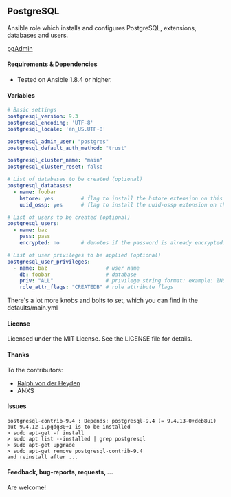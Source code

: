 ## PostgreSQL

Ansible role which installs and configures PostgreSQL, extensions, databases and users.

[pgAdmin](http://www.pgadmin.org/)

#### Requirements & Dependencies
- Tested on Ansible 1.8.4 or higher.

#### Variables

```yaml
# Basic settings
postgresql_version: 9.3
postgresql_encoding: 'UTF-8'
postgresql_locale: 'en_US.UTF-8'

postgresql_admin_user: "postgres"
postgresql_default_auth_method: "trust"

postgresql_cluster_name: "main"
postgresql_cluster_reset: false

# List of databases to be created (optional)
postgresql_databases:
  - name: foobar
    hstore: yes         # flag to install the hstore extension on this database (yes/no)
    uuid_ossp: yes      # flag to install the uuid-ossp extension on this database (yes/no)

# List of users to be created (optional)
postgresql_users:
  - name: baz
    pass: pass
    encrypted: no       # denotes if the password is already encrypted.

# List of user privileges to be applied (optional)
postgresql_user_privileges:
  - name: baz                   # user name
    db: foobar                  # database
    priv: "ALL"                 # privilege string format: example: INSERT,UPDATE/table:SELECT/anothertable:ALL
    role_attr_flags: "CREATEDB" # role attribute flags
```
There's a lot more knobs and bolts to set, which you can find in the defaults/main.yml

#### License

Licensed under the MIT License. See the LICENSE file for details.

#### Thanks

To the contributors:
- [Ralph von der Heyden](https://github.com/ralph)
- ANXS

#### Issues

    postgresql-contrib-9.4 : Depends: postgresql-9.4 (= 9.4.13-0+deb8u1) but 9.4.12-1.pgdg80+1 is to be installed
    > sudo apt-get -f install
    > sudo apt list --installed | grep postgresql
    > sudo apt-get upgrade
    > sudo apt-get remove postgresql-contrib-9.4
    and reinstall after ...

#### Feedback, bug-reports, requests, ...

Are welcome!
